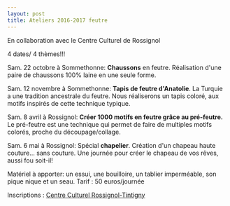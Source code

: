 ```yaml
---
layout: post
title: Ateliers 2016-2017 feutre
---
```


En collaboration avec le Centre Culturel de Rossignol

4 dates/ 4 thèmes!!!

Sam. 22 octobre à Sommethonne: **Chaussons** en feutre. 
Réalisation d'une paire de chaussons 100% laine en une seule forme.

Sam. 12 novembre à Sommethonne: **Tapis de feutre d'Anatolie**. 
La Turquie a une tradition ancestrale du feutre.
Nous réaliserons un tapis coloré, aux motifs inspirés de cette technique typique.

Sam. 8 avril à Rossignol: **Créer 1000 motifs en feutre grâce au pré-feutre.** 
Le pré-feutre est une technique qui permet de faire de multiples motifs colorés, proche du découpage/collage.

Sam. 6 mai à Rossignol: Spécial **chapelier**. 
Création d'un chapeau haute couture... sans couture.
Une journée pour créer le chapeau de vos rêves, aussi fou soit-il!

Matériel à apporter: un essui, une bouilloire, un tablier imperméable, son pique nique et un seau. 
Tarif : 50 euros/journée

Inscriptions :
[Centre Culturel Rossignol-Tintigny](http://www.ccrt.be/)
